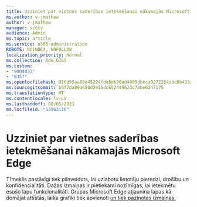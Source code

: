 ```yaml
---
title: Uzziniet par vietnes saderības ietekmēšanai nākamajās Microsoft Edge
ms.author: v-jmathew
author: v-jmathew
manager: scotv
audience: Admin
ms.topic: article
ms.service: o365-administration
ROBOTS: NOINDEX, NOFOLLOW
localization_priority: Normal
ms.collection: Adm_O365
ms.custom:
- "9004433"
- "8357"
ms.openlocfilehash: 910d95aa08e45224fda8eb90ad4009dbeca9272354abc0b433a63e4566810f64
ms.sourcegitcommit: b5f7da89a650d2915dc652449623c78be6247175
ms.translationtype: MT
ms.contentlocale: lv-LV
ms.lasthandoff: 08/05/2021
ms.locfileid: "53963110"
---
```

# <a name="learn-about-site-compatibility-affecting-changes-coming-to-microsoft-edge"></a>Uzziniet par vietnes saderības ietekmēšanai nākamajās Microsoft Edge

Tīmeklis pastāvīgi tiek pilnveidots, lai uzlabotu lietotāju pieredzi, drošību un konfidencialitāti. Dažas izmaiņas ir pietiekami nozīmīgas, lai ietekmētu esošo lapu funkcionalitāti. Grupas Microsoft Edge atjaunina lapas kā domājat attīstās, laika grafiki tiek apvienoti [un tiek paziņotas izmaiņas.](https://go.microsoft.com/fwlink/?linkid=2135534)
